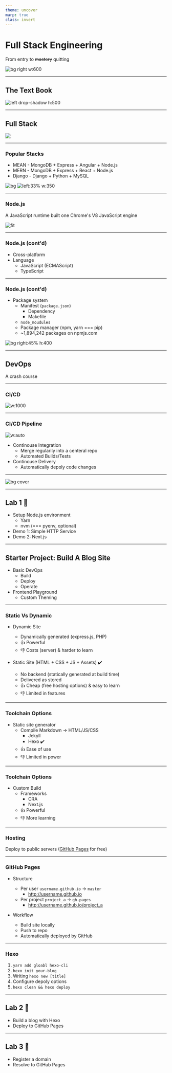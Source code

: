 ```yaml
---
theme: uncover
marp: true
class: invert
---
```


<!-- _class: default -->
# Full Stack Engineering

From entry to ~~mastery~~ quitting

![bg right w:600](../assets/cover.jpeg)

---

## The Text Book

<!-- _class: default -->
![left drop-shadow h:500](../assets/textbook.png)

---

## Full Stack

[![](../assets/full_stack_clip.png)](../assets/full_stack.png)

---

### Popular Stacks

* MEAN - MongoDB + Express + Angular + Node.js
* MERN - MongoDB + Express + React + Node.js
* Django - Django + Python + MySQL

![bg](#343434)
![left:33% w:350](../assets/mern.png)

---

### Node.js

A JavaScript runtime built one Chrome's V8 JavaScript engine

![fit](../assets/nodejs.svg)

---

### Node.js (cont'd)

* Cross-platform
* Language
  * JavaScript (ECMAScript)
  * TypeScript

---

### Node.js (cont'd)

* Package system
  * Manifest (`package.json`)
    * Dependency
    * Makefile
  * `node_moudules`
  * Package manager (npm, yarn === pip)
  * ~1,894,242 packages on npmjs.com

![bg right:45% h:400](../assets/node_modules.jpg)


---

## DevOps

A crash course

---

### CI/CD

![w:1000](../assets/ci_cd.png)

---

### CI/CD Pipeline

![w:auto](../assets/ci_cd_pipeline.png)

* Continouse Integration
  * Merge regularily into a centeral repo
  * Automated Builds/Tests
* Continouse Delivery
  * Automatically depoly code changes

---

![bg cover](../assets/devop_tools.png)

---

## Lab 1 :lab_coat:

* Setup Node.js environment
  * Yarn
  * nvm (=== pyenv, optional)
* Demo 1: Simple HTTP Service
* Demo 2: Next.js

---

## Starter Project: Build A Blog Site

* Basic DevOps
  * Build
  * Deploy
  * Operate
* Frontend Playground
  * Custom Theming

---

### Static Vs Dynamic

* Dynamic Site
  * Dynamically generated (express.js, PHP)
  * :+1: Powerful
  * :-1: Costs (server) & harder to learn

* Static Site (HTML + CSS + JS + Assets) :heavy_check_mark:
  * No backend (statically generated at build time)
  * Delivered as stored
  * :+1: Cheap (free hosting options) & easy to learn
  * :-1: Limited in features
---

### Toolchain Options
* Static site generator 
  * Compile Markdown -> HTML/JS/CSS
    * Jekyll
    * Hexo :heavy_check_mark:
  * :+1: Ease of use
  * :-1: Limited in power

---

### Toolchain Options
* Custom Build
  * Frameworks
    * CRA
    * Next.js
  * :+1: Powerful
  * :-1: More learning

--- 

### Hosting

Deploy to public servers ([GitHub Pages](https://pages.github.com) for free)

---

### GitHub Pages

* Structure
  * Per user `username.github.io` -> `master`
    * http://username.github.io
  * Per project `project_a` -> `gh-pages`
    * http://username.github.io/project_a

* Workflow
  * Build site locally
  * Push to repo
  * Automatically deployed by GitHub

---

### Hexo

1. `yarn add gloabl hexo-cli`
2. `hexo init your-blog`
3. Writing `hexo new [title]`
4. Configure depoly options
5. `hexo clean && hexo deploy`

---


## Lab 2 :wrench:

* Build a blog with Hexo
* Deploy to GitHub Pages

---

## Lab 3 :rocket:

* Register a domain
* Resolve to GitHub Pages